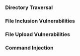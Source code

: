 ### Directory Traversal

### File Inclusion Vulnerabilities

### File Upload Vulnerabilities

### Command Injection